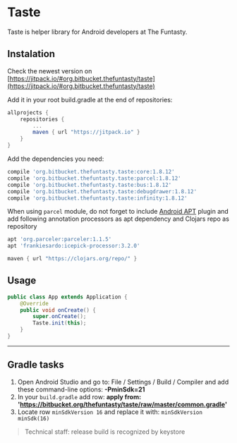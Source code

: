 # Taste #

Taste is helper library for Android developers at The Funtasty.


## Instalation

Check the newest version on [https://jitpack.io/#org.bitbucket.thefuntasty/taste](https://jitpack.io/#org.bitbucket.thefuntasty/taste)

Add it in your root build.gradle at the end of repositories:

```groovy
allprojects {
    repositories {
        ...
        maven { url "https://jitpack.io" }
    }
}
```

Add the dependencies you need:

```groovy
compile 'org.bitbucket.thefuntasty.taste:core:1.8.12'
compile 'org.bitbucket.thefuntasty.taste:parcel:1.8.12'
compile 'org.bitbucket.thefuntasty.taste:bus:1.8.12'
compile 'org.bitbucket.thefuntasty.taste:debugdrawer:1.8.12'
compile 'org.bitbucket.thefuntasty.taste:infinity:1.8.12'
```

When using `parcel` module, do not forget to include [Android APT](https://bitbucket.org/hvisser/android-apt) plugin and add following annotation processors as apt dependency and Clojars repo as repository
```groovy
apt 'org.parceler:parceler:1.1.5'
apt 'frankiesardo:icepick-processor:3.2.0'
```
```groovy
maven { url "https://clojars.org/repo/" }
```

## Usage

```java
public class App extends Application {
    @Override
    public void onCreate() {
        super.onCreate();
        Taste.init(this);
    }
}
```

***

## Gradle tasks

1. Open Android Studio and go to: File / Settings / Build / Compiler and add these command-line options: **-PminSdk=21**
2. In your `build.gradle` add row: **apply from: 'https://bitbucket.org/thefuntasty/taste/raw/master/common.gradle'**
3. Locate row `minSdkVersion 16` and replace it with: `minSdkVersion minSdk(16)`

> Technical staff: release build is recognized by keystore